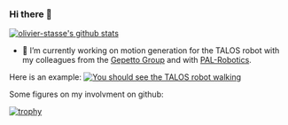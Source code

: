 ### Hi there 👋

<!--
**olivier-stasse/olivier-stasse** is a ✨ _special_ ✨ repository because its `README.md` (this file) appears on your GitHub profile.

Here are some ideas to get you started:

- 🔭 I’m currently working on ...
- 🌱 I’m currently learning ...
- 👯 I’m looking to collaborate on ...
- 🤔 I’m looking for help with ...
- 💬 Ask me about ...
- 📫 How to reach me: ...
- 😄 Pronouns: ...
- ⚡ Fun fact: ...
-->
[![olivier-stasse's github stats](https://github-readme-stats.vercel.app/api?username=olivier-stasse)](https://github.com/olivier-stasse)

- 🔭 I’m currently working on motion generation for the TALOS robot with my colleagues from the [Gepetto Group](https://github.com/gepetto) and with [PAL-Robotics](https://github.com/pal-robotics). 

Here is an example:
[![You should see the TALOS robot walking](https://img.youtube.com/vi/MmV-DpzeUHI/0.jpg)](https://www.youtube.com/watch?v=MmV-DpzeUHI)

Some figures on my involvment on github:

[![trophy](https://github-profile-trophy.vercel.app/?username=olivier-stasse&theme=onedark)](https://github.com/ryo-ma/github-profile-trophy)
